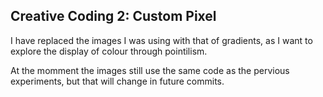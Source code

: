 ## Creative Coding 2: Custom Pixel

I have replaced the images I was using with that of gradients, as I want to explore the display of colour through pointilism.

At the momment the images still use the same code as the pervious experiments, but that will change in future commits. 

